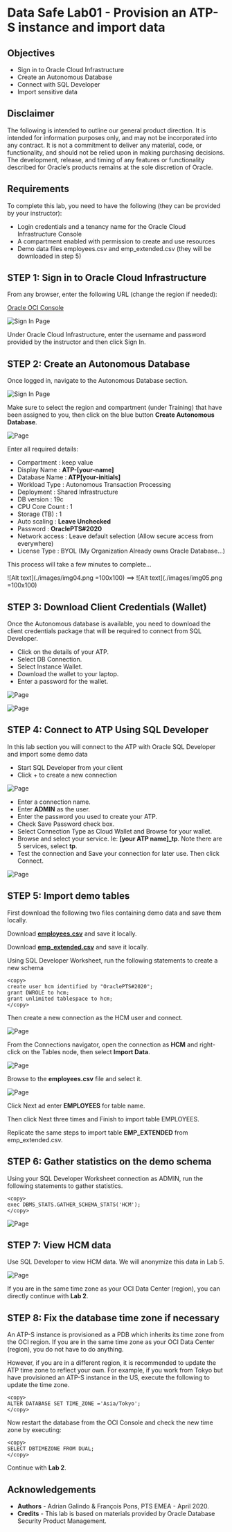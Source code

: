 # Data Safe Lab01 - Provision an ATP-S instance and import data

## Objectives

* Sign in to Oracle Cloud Infrastructure
* Create an Autonomous Database
* Connect with SQL Developer
* Import sensitive data

## Disclaimer ##
The following is intended to outline our general product direction. It is intended for information purposes only, and may not be incorporated into any contract. It is not a commitment to deliver any material, code, or functionality, and should not be relied upon in making purchasing decisions. The development, release, and timing of any features or functionality described for Oracle’s products remains at the sole discretion of Oracle.

## Requirements ##

To complete this lab, you need to have the following (they can be provided by your instructor):

* Login credentials and a tenancy name for the Oracle Cloud Infrastructure Console
* A compartment enabled with permission to create and use resources
* Demo data files employees.csv and emp_extended.csv (they will be downloaded in step 5)

## STEP 1: Sign in to Oracle Cloud Infrastructure

From any browser, enter the following URL (change the region if needed):

[Oracle OCI Console](https://console.us-phoenix-1.oraclecloud.com/a/tenancy)


![Sign In Page](./images/img01.png " ")


Under Oracle Cloud Infrastructure, enter the username and password provided by the instructor and then click Sign In.

## STEP 2: Create an Autonomous Database

Once logged in, navigate to the Autonomous Database section.

![Sign In Page](./images/img02.png " ")



Make sure to select the region and compartment (under Training) that have been assigned to you, then click on the blue button **Create Autonomous Database**.

![Page](./images/img03.png " ")

Enter all required details:

* Compartment :	keep value
* Display Name :	**ATP-[your-name]**
* Database Name	:	**ATP[your-initials]**
* Workload Type	:	Autonomous Transaction Processing
* Deployment :	Shared Infrastructure
* DB version : 19c
* CPU Core Count :	1
* Storage (TB) : 1
* Auto scaling : **Leave Unchecked**
* Password :	**OraclePTS#2020**
* Network access : Leave default selection (Allow secure access from everywhere)
* License Type : BYOL (My Organization Already owns Oracle Database…)


This process will take a few minutes to complete…

![Alt text](./images/img04.png =100x100)  ==>
![Alt text](./images/img05.png =100x100)

<!--- trying to hard code the image size
<img src="./images/img04.png" alt="picture" width="100" height="100" />
==>
<img src="./images/img05.png" alt="picture" width="100" height="100" />
--->


## STEP 3: Download Client Credentials (Wallet)

Once the Autonomous database is available, you need to download the client credentials package that will be required to connect from SQL Developer.
* Click on the details of your ATP.
* Select DB Connection.
* Select Instance Wallet.
* Download the wallet to your laptop.
* Enter a password for the wallet.


![Page](./images/img06.png " ")

![Page](./images/img07.png " ")

## STEP 4: Connect to ATP Using SQL Developer

In this lab section you will connect to the ATP with Oracle SQL Developer and import some demo data

* Start SQL Developer from your client
* Click + to create a new connection


![Page](./images/img08.png " ")

* Enter a connection name.
* Enter **ADMIN** as the user.
* Enter the password you used to create your ATP.
* Check Save Password check box.
* Select Connection Type as Cloud Wallet and Browse for your wallet.
* Browse and select your service. Ie: **[your ATP name]_tp**.  Note there are 5 services, select **tp**.
* Test the connection and Save your connection for later use.  Then click Connect.


![Page](./images/img09.png " ")

## STEP 5: Import demo tables

First download the following two files containing demo data and save them locally.

Download [**employees.csv**](./files/employees.csv) and save it locally.

Download [**emp_extended.csv**](./files/emp_extended.csv) and save it locally.

Using SQL Developer Worksheet, run the following statements to create a new schema

````
<copy>
create user hcm identified by "OraclePTS#2020";
grant DWROLE to hcm;
grant unlimited tablespace to hcm;
</copy>
````

Then create a new connection as the HCM user and connect.


![Page](./images/img10.png " ")

From the Connections navigator, open the connection as **HCM** and right-click on the Tables node, then select **Import Data**.

![Page](./images/img11.png " ")

Browse to the **employees.csv** file and select it.

![Page](./images/img12.png " ")

Click Next ad enter **EMPLOYEES** for table name.

Then click Next three times and Finish to import table EMPLOYEES.

Replicate the same steps to import table **EMP\_EXTENDED** from emp\_extended.csv.


## STEP 6: Gather statistics on the demo schema

Using your SQL Developer Worksheet connection as ADMIN, run the following statements to gather statistics.

````
<copy>
exec DBMS_STATS.GATHER_SCHEMA_STATS('HCM');
</copy>
````

![Page](./images/img13.png " ")

## STEP 7: View HCM data

Use SQL Developer to view HCM data. We will anonymize this data in Lab 5.


![Page](./images/img14.png " ")

If you are in the same time zone as your OCI Data Center (region), you can directly continue with **Lab 2**.


## STEP 8: Fix the database time zone if necessary

An ATP-S instance is provisioned as a PDB which inherits its time zone from the OCI region. If you are in the same time zone as your OCI Data Center (region), you do not have to do anything.

However, if you are in a different region, it is recommended to update the ATP time zone to reflect your own. For example, if you work from Tokyo but have provisioned an ATP-S instance in the US, execute the following to update the time zone.

````
<copy>
ALTER DATABASE SET TIME_ZONE ='Asia/Tokyo';
</copy>
````

Now restart the database from the OCI Console and check the new time zone by executing:

````
<copy>
SELECT DBTIMEZONE FROM DUAL;
</copy>
````

Continue with **Lab 2**.

## Acknowledgements ##

- **Authors** - Adrian Galindo & François Pons, PTS EMEA - April 2020.
- **Credits** - This lab is based on materials provided by Oracle Database Security Product Management.
